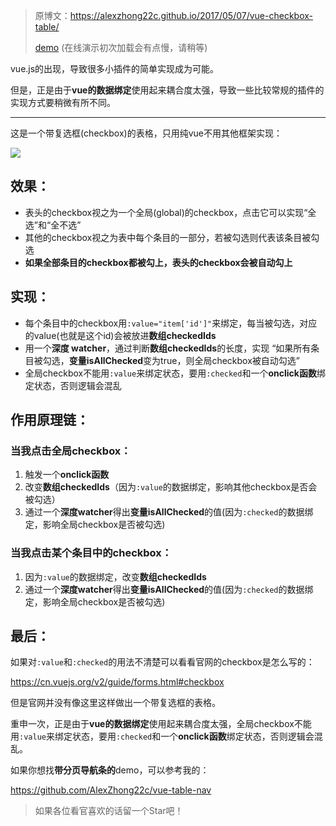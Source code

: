 > 原博文：https://alexzhong22c.github.io/2017/05/07/vue-checkbox-table/
>
>  [demo](https://alexzhong22c.github.io/vue-checkbox-table/vue-checkbox-table.html) (在线演示初次加载会有点慢，请稍等)

vue.js的出现，导致很多小插件的简单实现成为可能。

但是，正是由于**vue的数据绑定**使用起来耦合度太强，导致一些比较常规的插件的实现方式要稍微有所不同。

---

这是一个带复选框(checkbox)的表格，只用纯vue不用其他框架实现：

![](http://olqa2s510.bkt.clouddn.com/show-vue-checkbox-table.png)

## 效果：

- 表头的checkbox视之为一个全局(global)的checkbox，点击它可以实现“全选”和“全不选”
- 其他的checkbox视之为表中每个条目的一部分，若被勾选则代表该条目被勾选
- **如果全部条目的checkbox都被勾上，表头的checkbox会被自动勾上**

## 实现：

- 每个条目中的checkbox用`:value="item['id']"`来绑定，每当被勾选，对应的value(也就是这个id)会被放进**数组checkedIds**
- 用一个**深度 watcher**，通过判断**数组checkedIds**的长度，实现 “如果所有条目被勾选，**变量isAllChecked**变为true，则全局checkbox被自动勾选”
- 全局checkbox不能用`:value`来绑定状态，要用`:checked`和一个**onclick函数**绑定状态，否则逻辑会混乱

## 作用原理链：

### 当我点击全局checkbox：

1. 触发一个**onclick函数**
2. 改变**数组checkedIds**（因为`:value`的数据绑定，影响其他checkbox是否会被勾选）
3. 通过一个**深度watcher**得出**变量isAllChecked**的值(因为`:checked`的数据绑定，影响全局checkbox是否被勾选)

### 当我点击某个条目中的checkbox：

1. 因为`:value`的数据绑定，改变**数组checkedIds**
2. 通过一个**深度watcher**得出**变量isAllChecked**的值(因为`:checked`的数据绑定，影响全局checkbox是否被勾选)

## 最后：

如果对`:value`和`:checked`的用法不清楚可以看看官网的checkbox是怎么写的：

https://cn.vuejs.org/v2/guide/forms.html#checkbox

但是官网并没有像这里这样做出一个带复选框的表格。

重申一次，正是由于**vue的数据绑定**使用起来耦合度太强，全局checkbox不能用`:value`来绑定状态，要用`:checked`和一个**onclick函数**绑定状态，否则逻辑会混乱。

如果你想找**带分页导航条的**demo，可以参考我的：

https://github.com/AlexZhong22c/vue-table-nav

> 如果各位看官喜欢的话留一个Star吧！